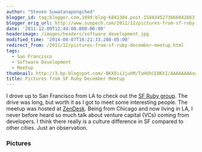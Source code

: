 ```yaml
---
author: "Steven Suwatanapongched"
blogger_id: tag:blogger.com,1999:blog-6841384.post-1584345273666042663
blogger_orig_url: http://www.sunpech.com/2011/12/pictures-from-sf-ruby-december-meetup.html
date: '2011-12-09T12:44:00.000-06:00'
headerimage: /images/headers/software_development.jpg
modified_time: '2014-08-07T16:21:33.208-05:00'
redirect_from: /2011/12/pictures-from-sf-ruby-december-meetup.html
tags:
  - San Francisco
  - Software Development
  - Meetup
thumbnail: http://3.bp.blogspot.com/-BKXOiiJjuhM/TuHUhCE8KkI/AAAAAAAAxwk/Ec4lm6ePbjk/s600/2011-12-07+at+19-06-17.jpg
title: Pictures from SF Ruby December Meetup
---
```



I drove up to San Francisco from LA to check out the <a href="http://www.sfruby.info/">SF Ruby group</a>. The drive was long, but worth it as I got to meet some interesting people. The meetup was hosted at <a href="http://www.zendesk.com/">ZenDesk</a>. Being from Chicago and now living in LA, I never before heard so much talk about venture capital (VCs) coming from developers. I think there really is a culture difference in SF compared to other cities. Just an observation.

### Pictures

<a href="http://3.bp.blogspot.com/-BKXOiiJjuhM/TuHUhCE8KkI/AAAAAAAAxwk/Ec4lm6ePbjk/s600/2011-12-07+at+19-06-17.jpg" alt=""><img    border="0"  src="http://3.bp.blogspot.com/-BKXOiiJjuhM/TuHUhCE8KkI/AAAAAAAAxwk/Ec4lm6ePbjk/s320/2011-12-07+at+19-06-17.jpg" alt=""  /></a>

<a href="http://4.bp.blogspot.com/-M_kipSiOkAQ/TuHUiVlzaxI/AAAAAAAAxwo/7qQtk1nQzEI/s600/2011-12-07+at+19-06-35.jpg" alt=""><img    border="0"  src="http://4.bp.blogspot.com/-M_kipSiOkAQ/TuHUiVlzaxI/AAAAAAAAxwo/7qQtk1nQzEI/s320/2011-12-07+at+19-06-35.jpg" alt=""  /></a>

<a href="http://2.bp.blogspot.com/-dYtoDPavb6Y/TuHUi6pQ_3I/AAAAAAAAxws/Bbv1q5L8vRU/s600/2011-12-07+at+19-41-37.jpg" alt=""><img    border="0"  src="http://2.bp.blogspot.com/-dYtoDPavb6Y/TuHUi6pQ_3I/AAAAAAAAxws/Bbv1q5L8vRU/s320/2011-12-07+at+19-41-37.jpg" alt=""  /></a>

<a href="http://1.bp.blogspot.com/-OSNr4gXh4mk/TuHUj0l3nsI/AAAAAAAAxww/MgltTIGkNeo/s600/2011-12-07+at+19-43-55.jpg" alt=""><img    border="0"  src="http://1.bp.blogspot.com/-OSNr4gXh4mk/TuHUj0l3nsI/AAAAAAAAxww/MgltTIGkNeo/s320/2011-12-07+at+19-43-55.jpg" alt=""  /></a>

<a href="http://3.bp.blogspot.com/-QOfoEoDtaro/TuHUlsWkm7I/AAAAAAAAxw4/eSnQEPjvI_c/s600/2011-12-07+at+19-45-11.jpg" alt=""><img    border="0"  src="http://3.bp.blogspot.com/-QOfoEoDtaro/TuHUlsWkm7I/AAAAAAAAxw4/eSnQEPjvI_c/s320/2011-12-07+at+19-45-11.jpg" alt=""  /></a>

<a href="http://3.bp.blogspot.com/-0aJduEsxpRw/TuHUnGl9UUI/AAAAAAAAxxA/0X_zU3XjvN0/s600/2011-12-07+at+19-46-23.jpg" alt=""><img    border="0"  src="http://3.bp.blogspot.com/-0aJduEsxpRw/TuHUnGl9UUI/AAAAAAAAxxA/0X_zU3XjvN0/s320/2011-12-07+at+19-46-23.jpg" alt=""  /></a>

<a href="http://2.bp.blogspot.com/-Sr3bmi3JOcg/TuHUnuZqMXI/AAAAAAAAxxE/cA4MbQOR3WE/s600/2011-12-07+at+19-46-28.jpg" alt=""><img    border="0"  src="http://2.bp.blogspot.com/-Sr3bmi3JOcg/TuHUnuZqMXI/AAAAAAAAxxE/cA4MbQOR3WE/s320/2011-12-07+at+19-46-28.jpg" alt=""  /></a>

<a href="http://4.bp.blogspot.com/-JmPlgtKgBTk/TuHUpTCos6I/AAAAAAAAxxM/spW2zKFWSbM/s600/2011-12-07+at+20-00-22.jpg" alt=""><img    border="0"  src="http://4.bp.blogspot.com/-JmPlgtKgBTk/TuHUpTCos6I/AAAAAAAAxxM/spW2zKFWSbM/s320/2011-12-07+at+20-00-22.jpg" alt=""  /></a>

<a href="http://3.bp.blogspot.com/-L-96V206Hxo/TuHUp4oh-NI/AAAAAAAAxxQ/KfVpZ8_IQx8/s600/2011-12-07+at+20-02-52.jpg" alt=""><img    border="0"  src="http://3.bp.blogspot.com/-L-96V206Hxo/TuHUp4oh-NI/AAAAAAAAxxQ/KfVpZ8_IQx8/s320/2011-12-07+at+20-02-52.jpg" alt=""  /></a>

<a href="http://2.bp.blogspot.com/-dPt_MuiB5z0/TuHUqXj1K6I/AAAAAAAAxxU/Y_jJGlAf8DE/s600/2011-12-07+at+20-03-01.jpg" alt=""><img    border="0"  src="http://2.bp.blogspot.com/-dPt_MuiB5z0/TuHUqXj1K6I/AAAAAAAAxxU/Y_jJGlAf8DE/s320/2011-12-07+at+20-03-01.jpg" alt=""  /></a>

<a href="http://1.bp.blogspot.com/-o9Z_3uXXAoU/TuHUrhuHnfI/AAAAAAAAxxc/1_Mfy9Jt1D0/s600/2011-12-07+at+21-00-05.jpg" alt=""><img    border="0"  src="http://1.bp.blogspot.com/-o9Z_3uXXAoU/TuHUrhuHnfI/AAAAAAAAxxc/1_Mfy9Jt1D0/s320/2011-12-07+at+21-00-05.jpg" alt=""  /></a>

<a href="http://2.bp.blogspot.com/-5lDljJM5218/TuHUtBeWmXI/AAAAAAAAxxg/emkiWlq9yAM/s600/2011-12-07+at+21-00-12.jpg" alt=""><img    border="0"  src="http://2.bp.blogspot.com/-5lDljJM5218/TuHUtBeWmXI/AAAAAAAAxxg/emkiWlq9yAM/s320/2011-12-07+at+21-00-12.jpg" alt=""  /></a>